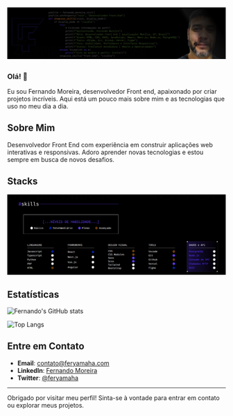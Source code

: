 # ![Banner](https://github.com/feryamaha/feryamaha/blob/main/frame_3820-B.webp)

### Olá! 👋

Eu sou Fernando Moreira, desenvolvedor Front end, apaixonado por criar projetos incríveis. Aqui está um pouco mais sobre mim e as tecnologias que uso no meu dia a dia.

## Sobre Mim

Desenvolvedor Front End com experiência em construir aplicações web interativas e responsivas. Adoro aprender novas tecnologias e estou sempre em busca de novos desafios.

## Stacks

![Stacks and Languages](https://github.com/feryamaha/feryamaha/blob/main/2025-03-29%2000_32_10-Window.png)


## Estatísticas

![Fernando's GitHub stats](https://github-readme-stats.vercel.app/api?username=feryamaha&show_icons=true&theme=radical)

![Top Langs](https://github-readme-stats.vercel.app/api/top-langs/?username=feryamaha&layout=compact&theme=radical)

## Entre em Contato

- **Email**: [contato@feryamaha.com](mailto:contato@feryamaha.com)
- **LinkedIn**: [Fernando Moreira](https://www.linkedin.com/in/seuLinkedIn)
- **Twitter**: [@feryamaha](https://twitter.com/feryamaha)

---

Obrigado por visitar meu perfil! Sinta-se à vontade para entrar em contato ou explorar meus projetos.

